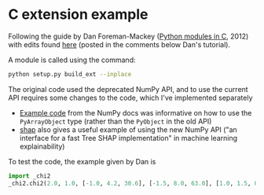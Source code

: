 # C extension example

Following the guide by Dan Foreman-Mackey ([Python modules in C](https://dfm.io/posts/python-c-extensions/), 2012)
with edits found [here](https://gist.github.com/douglas-larocca/099bf7460d853abb7c17) (posted in the
comments below Dan's tutorial).

A module is called using the command:

```sh
python setup.py build_ext --inplace
```

The original code used the deprecated NumPy API, and to use the current API requires some changes to
the code, which I've implemented separately

- [Example code](https://numpy.org/doc/stable/user/c-info.how-to-extend.html#example) from the NumPy
  docs was informative on how to use the `PyArrayObject` type (rather than the `PyObject` in the old
  API)
- [shap](https://github.com/slundberg/shap/blob/master/shap/_cext.cc) also gives a useful example of
  using the new NumPy API ("an interface for a fast Tree SHAP implementation" in machine learning
  explainability)

To test the code, the example given by Dan is

```py
import _chi2
_chi2.chi2(2.0, 1.0, [-1.0, 4.2, 30.6], [-1.5, 8.0, 63.0], [1.0, 1.5, 0.6])
```
